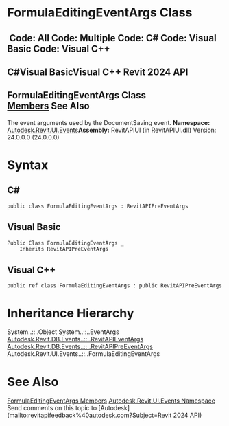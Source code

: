 # FormulaEditingEventArgs Class

﻿
 Code: All Code: Multiple Code: C# Code: Visual Basic Code: Visual C++   
---  
C#Visual BasicVisual C++
Revit 2024 API  
---  
FormulaEditingEventArgs Class  
[Members](8bd4fdf3-307b-9fc3-d96f-c4a9f7b61178.md "FormulaEditingEventArgs Members") See Also  
---  
The event arguments used by the DocumentSaving event. 
**Namespace:** [Autodesk.Revit.UI.Events](21d3e79a-2484-60b0-b4c6-5cf65cd96039.md "Autodesk.Revit.UI.Events Namespace")**Assembly:** RevitAPIUI (in RevitAPIUI.dll) Version: 24.0.0.0 (24.0.0.0)
# Syntax
C#  
---  
```text
public class FormulaEditingEventArgs : RevitAPIPreEventArgs
```
  
Visual Basic  
---  
```text
Public Class FormulaEditingEventArgs _
	Inherits RevitAPIPreEventArgs
```
  
Visual C++  
---  
```text
public ref class FormulaEditingEventArgs : public RevitAPIPreEventArgs
```
  
# Inheritance Hierarchy
System..::..Object System..::..EventArgs [Autodesk.Revit.DB.Events..::..RevitAPIEventArgs](7c98499c-e345-cfda-ef89-48eccd3c9992.md "RevitAPIEventArgs Class") [Autodesk.Revit.DB.Events..::..RevitAPIPreEventArgs](14097470-c9d9-0143-dc1b-b93a60a460e6.md "RevitAPIPreEventArgs Class") Autodesk.Revit.UI.Events..::..FormulaEditingEventArgs
# See Also
[FormulaEditingEventArgs Members](8bd4fdf3-307b-9fc3-d96f-c4a9f7b61178.md "FormulaEditingEventArgs Members")
[Autodesk.Revit.UI.Events Namespace](21d3e79a-2484-60b0-b4c6-5cf65cd96039.md "Autodesk.Revit.UI.Events Namespace")
Send comments on this topic to [Autodesk](mailto:revitapifeedback%40autodesk.com?Subject=Revit 2024 API)